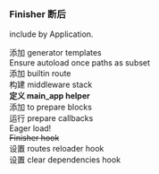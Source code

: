 ### Finisher 断后

include by Application.

添加 generator templates  
Ensure autoload once paths as subset  
添加 builtin route  
构建 middleware stack  
**定义 main_app helper**  
添加 to prepare blocks  
运行 prepare callbacks  
Eager load!  
~~Finisher hook~~  
设置 routes reloader hook  
设置 clear dependencies hook
